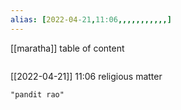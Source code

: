 ```yaml
---
alias: [2022-04-21,11:06,,,,,,,,,,,]
---
```

[[maratha]]
table of content
```toc
```

[[2022-04-21]] 11:06
religious matter
```query
"pandit rao"
```